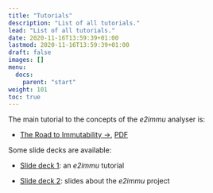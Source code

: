 ```yaml
---
title: "Tutorials"
description: "List of all tutorials."
lead: "List of all tutorials."
date: 2020-11-16T13:59:39+01:00
lastmod: 2020-11-16T13:59:39+01:00
draft: false
images: []
menu:
  docs:
    parent: "start"
weight: 101
toc: true
---
```



The main tutorial to the concepts of the _e2immu_ analyser is:

* [The Road to Immutability →](/road-to-immutability/000-main.html), 
[PDF](/road-to-immutability.pdf)

Some slide decks are available:

* [Slide deck 1](/powerpoint/SlideDeck1.pptx): an _e2immu_ tutorial

* [Slide deck 2](/powerpoint/SlideDeck2.pptx): slides about the _e2immu_ project

